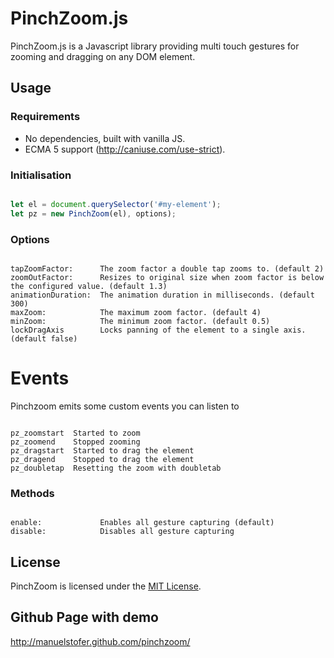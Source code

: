 # PinchZoom.js

PinchZoom.js is a Javascript library providing multi touch gestures for zooming and dragging on any DOM element.

## Usage

### Requirements
* No dependencies, built with vanilla JS.
* ECMA 5 support (http://caniuse.com/use-strict).

### Initialisation

```Javascript

let el = document.querySelector('#my-element');
let pz = new PinchZoom(el), options);

```

### Options

```Text

tapZoomFactor:      The zoom factor a double tap zooms to. (default 2)
zoomOutFactor:      Resizes to original size when zoom factor is below the configured value. (default 1.3)
animationDuration:  The animation duration in milliseconds. (default 300)
maxZoom:            The maximum zoom factor. (default 4)
minZoom:            The minimum zoom factor. (default 0.5)
lockDragAxis        Locks panning of the element to a single axis. (default false)

```

# Events

Pinchzoom emits some custom events you can listen to

```Text

pz_zoomstart  Started to zoom
pz_zoomend    Stopped zooming
pz_dragstart  Started to drag the element
pz_dragend    Stopped to drag the element
pz_doubletap  Resetting the zoom with doubletab

```

### Methods

```Text

enable:             Enables all gesture capturing (default)
disable:            Disables all gesture capturing

```

## License

PinchZoom is licensed under the [MIT License](http://opensource.org/licenses/MIT).

## Github Page with demo

http://manuelstofer.github.com/pinchzoom/
